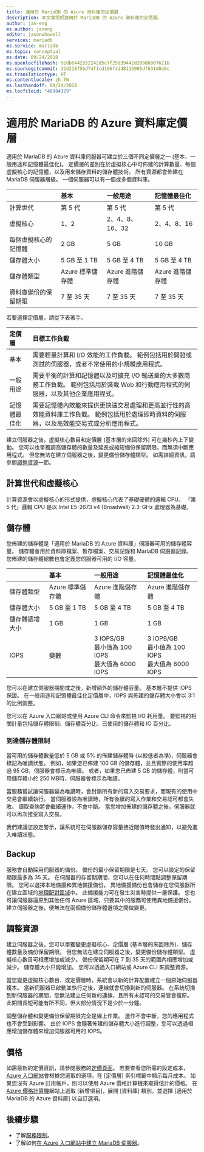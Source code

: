 ```yaml
---
title: 適用於 MariaDB 的 Azure 資料庫的定價層
description: 本文會說明適用於 MariaDB 的 Azure 資料庫的定價層。
author: jan-eng
ms.author: janeng
editor: jasonwhowell
services: mariadb
ms.service: mariadb
ms.topic: conceptual
ms.date: 09/24/2018
ms.openlocfilehash: 92db6442352242d5c7f25d39442d208d6007621b
ms.sourcegitcommit: 32d218f5bd74f1cd106f4248115985df631d0a8c
ms.translationtype: HT
ms.contentlocale: zh-TW
ms.lasthandoff: 09/24/2018
ms.locfileid: "46984329"
---
```

# <a name="azure-database-for-mariadb-pricing-tiers"></a>適用於 MariaDB 的 Azure 資料庫定價層

適用於 MariaDB 的 Azure 資料庫伺服器可建立於三個不同定價層之一 (基本、一般用途和記憶體最佳化)。 定價層的差別在於虛擬核心中可佈建的計算數量、每個虛擬核心的記憶體，以及用來儲存資料的儲存體技術。 所有資源都會佈建在 MariaDB 伺服器層級。 一個伺服器可以有一個或多個資料庫。

|    | **基本** | **一般用途** | **記憶體最佳化** |
|:---|:----------|:--------------------|:---------------------|
| 計算世代 | <!--Gen 4,--> 第 5 代 |<!--Gen 4,-->第 5 代 |<!--Gen 4,--> 第 5 代 |
| 虛擬核心 | 1、2 | 2、4、8、16、32 |2、4、8、16 |
| 每個虛擬核心的記憶體 | 2 GB | 5 GB | 10 GB |
| 儲存體大小 | 5 GB 至 1 TB | 5 GB 至 4 TB | 5 GB 至 4 TB |
| 儲存體類型 | Azure 標準儲存體 | Azure 進階儲存體 | Azure 進階儲存體 |
| 資料庫備份的保留期限 | 7 至 35 天 | 7 至 35 天 | 7 至 35 天 |

若要選擇定價層，請從下表著手。

| 定價層 | 目標工作負載 |
|:-------------|:-----------------|
| 基本 | 需要輕量計算和 I/O 效能的工作負載。 範例包括用於開發或測試的伺服器，或者不常使用的小規模應用程式。 |
| 一般用途 | 需要平衡的計算和記憶體以及可擴充 I/O 輸送量的大多數商務工作負載。 範例包括用於裝載 Web 和行動應用程式的伺服器，以及其他企業應用程式。|
| 記憶體最佳化 | 需要記憶體內效能來提供更快速交易處理和更高並行性的高效能資料庫工作負載。 範例包括用於處理即時資料的伺服器，以及高效能交易式或分析應用程式。|

建立伺服器之後，虛擬核心數目和定價層 (基本層的來回除外) 可在幾秒內上下變動。 您可以也單獨調高儲存體的數量及延長或縮短備份保留期限，而無須中斷應用程式。 但您無法在建立伺服器之後，變更備份儲存體類型。 如需詳細資訊，請參閱[調整資源](#scale-resources)一節。

## <a name="compute-generations-and-vcores"></a>計算世代和虛擬核心

計算資源會以虛擬核心的形式提供，虛擬核心代表了基礎硬體的邏輯 CPU。<!--Currently, you can choose from two compute generations, Gen 4 and Gen 5. Gen 4 logical CPUs are based on Intel E5-2673 v3 (Haswell) 2.4-GHz processors.--> 「第 5 代」邏輯 CPU 是以 Intel E5-2673 v4 (Broadwell) 2.3-GHz 處理器為基礎。

<!--
| **Azure region** | **Gen 5** |
|:---|:----------:|:--------------------:|
| Central US | X | X |
| East US | X | X |
| East US 2 | X | X |
| North Central US | X | X |
| South Central US | X | X |
| West US | X | X |
| West US 2 |  | X |
| Canada Central | X | X |
| Canada East | X | X |
| Brazil South | X | X |
| North Europe | X | X |
| West Europe |  | X |
| France Central |  | X |
| UK West |  | X |
| UK South |  | X |
| East Asia | X | X |
| Southeast Asia | X | X |
| Australia East |  | X |
| Australia Central |  | X |
| Australia Central 2 |  | X |
| Australia Southeast |  | X |
| Central India | X | X |
| West India | X | X |
| South India |  | X |
| Japan East | X | X |
| Japan West | X | X |
| Korea Central |  | X |
| Korea South |  | X |
-->

## <a name="storage"></a>儲存體

您佈建的儲存體是「適用於 MariaDB 的 Azure 資料庫」伺服器可用的儲存體容量。 儲存體會用於資料庫檔案、暫存檔案、交易記錄和 MariaDB 伺服器記錄。 您佈建的儲存體總數也會定義您伺服器可用的 I/O 容量。

|    | **基本** | **一般用途** | **記憶體最佳化** |
|:---|:----------|:--------------------|:---------------------|
| 儲存體類型 | Azure 標準儲存體 | Azure 進階儲存體 | Azure 進階儲存體 |
| 儲存體大小 | 5 GB 至 1 TB | 5 GB 至 4 TB | 5 GB 至 4 TB |
| 儲存體遞增大小 | 1 GB | 1 GB | 1 GB |
| IOPS | 變數 |3 IOPS/GB<br/>最小值為 100 IOPS<br/>最大值為 6000 IOPS | 3 IOPS/GB<br/>最小值為 100 IOPS<br/>最大值為 6000 IOPS |

您可以在建立伺服器期間或之後，新增額外的儲存體容量。 基本層不提供 IOPS 保證。 在一般用途和記憶體最佳化定價層中，IOPS 與佈建的儲存體大小會以 3:1 的比例調整。

您可以在 Azure 入口網站或使用 Azure CLI 命令來監視 I/O 耗用量。 要監視的相關計量包括儲存體限制、儲存體百分比、已使用的儲存體和 IO 百分比。
<!--[storage limit, storage percentage, storage used, and IO percent](concepts-monitoring.md)-->

### <a name="reaching-the-storage-limit"></a>到達儲存體限制

當可用的儲存體數量低於 5 GB 或 5% 的佈建儲存體時 (以較低者為準)，伺服器會標記為唯讀狀態。 例如，如果您已佈建 100 GB 的儲存體，並且實際的使用率超過 95 GB，伺服器會標示為唯讀。 或者，如果您已佈建 5 GB 的儲存體，則當可用儲存體小於 250 MB時，伺服器會標示為唯讀。  

當服務嘗試讓伺服器變為唯讀時，會封鎖所有新的寫入交易要求，而現有的使用中交易會繼續執行。 當伺服器設為唯讀時，所有後續的寫入作業和交易認可都會失敗。 讀取查詢將會繼續運作，不會中斷。 當您增加佈建的儲存體之後，伺服器就可以再次接受寫入交易。

我們建議您設定警示，讓系統可在伺服器儲存容量接近閾值時發出通知，以避免進入唯讀狀態。 <!--For more information, see the documentation on [how to set up an alert](howto-alert-on-metric.md).-->

## <a name="backup"></a>Backup 

服務會自動採用伺服器的備份。 備份的最小保留期限是七天。 您可以設定的保留期限最多為 35 天。 在伺服器的存留期期間，您可以在任何時間點調整保留期限。 您可以選擇本地備援和異地備援備份。 異地備援備份也會儲存在您伺服器所在建立區域的[地理配對區域](https://docs.microsoft.com/azure/best-practices-availability-paired-regions)中。 此備援能力可在發生災害時提供一層保護。 您也可讓伺服器還原到其他任何 Azure 區域，只要其中的服務可使用異地備援備份。 建立伺服器之後，便無法在兩個備份儲存體選項之間做變更。

## <a name="scale-resources"></a>調整資源

建立伺服器之後，您可以單獨變更虛擬核心、<!--the hardware generation,-->定價層 (基本層的來回除外)、儲存體數量及備份保留期限。 但您無法在建立伺服器之後，變更備份儲存體類型。 虛擬核心數目可相應增加或減少。 備份保留期可在 7 到 35 天的範圍內相應增加或減少。 儲存體大小只能增加。 您可以透過入口網站或 Azure CLI 來調整資源。 <!--For an example of scaling by using Azure CLI, see [Monitor and scale an Azure Database for MariaDB server by using Azure CLI](scripts/sample-scale-server.md).-->

當您變更虛擬核心數目、<!--the hardware generation,-->或定價層時，系統會以新的計算配置建立一個原始伺服器複本。 當新伺服器已啟動並執行之後，連線就會切換到新的伺服器。 在系統切換到新伺服器的期間，您無法建立任何新的連線，且所有未認可的交易皆會復原。 此期間長短可能有所不同，但大部分情況下是少於一分鐘。

調整儲存體和變更備份保留期限完全是線上作業。 運作不會中斷，您的應用程式也不會受到影響。 由於 IOPS 會隨著佈建的儲存體大小進行調整，您可以透過相應增加儲存體來增加伺服器可用的 IOPS。

## <a name="pricing"></a>價格

如需最新的定價資訊，請參閱服務的[定價頁面](https://azure.microsoft.com/pricing/details/mariadb/)。 若要查看您所需的設定成本，[Azure 入口網站](https://portal.azure.com/#create/Microsoft.MariaDBServer)會根據您選取的選項，在 [定價層] 索引標籤中顯示每月成本。 如果您沒有 Azure 訂用帳戶，則可以使用 Azure 價格計算機來取得估計的價格。 在 [Azure 價格計算機](https://azure.microsoft.com/pricing/calculator/)網站上選取 [新增項目]，展開 [資料庫] 類別，並選擇 [適用於 MariaDB 的 Azure 資料庫] 以自訂選項。

## <a name="next-steps"></a>後續步驟
- 了解[服務限制](concepts-limits.md)。
- 了解如何[在 Azure 入口網站中建立 MariaDB 伺服器](quickstart-create-mariadb-server-database-using-azure-portal.md)。

<!--
- Learn how to [monitor and scale an Azure Database for MariaDB server by using Azure CLI](scripts/sample-scale-server.md).-->